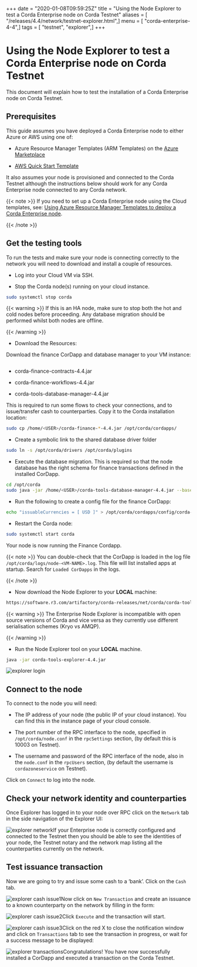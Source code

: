 +++
date = "2020-01-08T09:59:25Z"
title = "Using the Node Explorer to test a Corda Enterprise node on Corda Testnet"
aliases = [ "/releases/4.4/network/testnet-explorer.html",]
menu = [ "corda-enterprise-4-4",]
tags = [ "testnet", "explorer",]
+++


# Using the Node Explorer to test a Corda Enterprise node on Corda Testnet

This document will explain how to test the installation of a Corda Enterprise node on Corda Testnet.


## Prerequisites

This guide assumes you have deployed a Corda Enterprise node to either Azure or AWS using one of:


* Azure Resource Manager Templates (ARM Templates) on the [Azure Marketplace](https://portal.azure.com/#blade/Microsoft_Azure_Marketplace/GalleryFeaturedMenuItemBlade/selectedMenuItemId/Blockchain_MP/resetMenuId/)


* [AWS Quick Start Template](https://aws.amazon.com/quickstart/)


It also assumes your node is provisioned and connected to the Corda Testnet although the instructions below should work
                for any Corda Enterprise node connected to any Corda network.


{{< note >}}
If you need to set up a Corda Enterprise node using the Cloud templates, see: [Using Azure Resource Manager Templates to deploy a Corda Enterprise node](azure-template-guide.md).

{{< /note >}}

## Get the testing tools

To run the tests and make sure your node is connecting correctly to the network you will need to download and install a
                couple of resources.


* Log into your Cloud VM via SSH.


* Stop the Corda node(s) running on your cloud instance.

```bash
sudo systemctl stop corda
```

{{< warning >}}
If this is an HA node, make sure to stop both the hot and cold nodes before proceeding. Any database migration should be performed whilst both nodes are offline.

{{< /warning >}}


* Download the Resources:

Download the finance CorDapp and database manager to your VM instance:

```bash

```

* corda-finance-contracts-4.4.jar


* corda-finance-workflows-4.4.jar


* corda-tools-database-manager-4.4.jar


This is required to run some flows to check your connections, and to issue/transfer cash to counterparties. Copy it to
                        the Corda installation location:

```bash
sudo cp /home/<USER>/corda-finance-*-4.4.jar /opt/corda/cordapps/
```

* Create a symbolic link to the shared database driver folder

```bash
sudo ln -s /opt/corda/drivers /opt/corda/plugins
```

* Execute the database migration. This is required so that the node database has the right schema for finance transactions defined in the installed CorDapp.

```bash
cd /opt/corda
sudo java -jar /home/<USER>/corda-tools-database-manager-4.4.jar --base-directory /opt/corda --execute-migration
```

* Run the following to create a config file for the finance CorDapp:

```bash
echo "issuableCurrencies = [ USD ]" > /opt/corda/cordapps/config/corda-finance-4.4.conf
```

* Restart the Corda node:

```bash
sudo systemctl start corda
```
Your node is now running the Finance Cordapp.


{{< note >}}
You can double-check that the CorDapp is loaded in the log file `/opt/corda/logs/node-<VM-NAME>.log`. This
                            file will list installed apps at startup. Search for `Loaded CorDapps` in the logs.

{{< /note >}}

* Now download the Node Explorer to your **LOCAL** machine:

```bash
https://software.r3.com/artifactory/corda-releases/net/corda/corda-tools-explorer/4.4/corda-tools-explorer-4.4.jar
```

{{< warning >}}
The Enterprise Node Explorer is incompatible with open source versions of Corda and vice versa as they currently
                            use different serialisation schemes (Kryo vs AMQP).

{{< /warning >}}


* Run the Node Explorer tool on your **LOCAL** machine.

```bash
java -jar corda-tools-explorer-4.4.jar
```
![explorer login](network/resources/explorer-login.png "explorer login")

## Connect to the node

To connect to the node you will need:


* The IP address of your node (the public IP of your cloud instance). You can find this in the instance page of your cloud console.


* The port number of the RPC interface to the node, specified in `/opt/corda/node.conf` in the `rpcSettings` section,
                        (by default this is 10003 on Testnet).


* The username and password of the RPC interface of the node, also in the `node.conf` in the `rpcUsers` section,
                        (by default the username is `cordazoneservice` on Testnet).


Click on `Connect` to log into the node.


## Check your network identity and counterparties

Once Explorer has logged in to your node over RPC click on the `Network` tab in the side navigation of the Explorer UI:

![explorer network](network/resources/explorer-network.png "explorer network")If your Enterprise node is correctly configured and connected to the Testnet then you should be able to see the identities of
                your node, the Testnet notary and the network map listing all the counterparties currently on the network.


## Test issuance transaction

Now we are going to try and issue some cash to a ‘bank’. Click on the `Cash` tab.

![explorer cash issue1](network/resources/explorer-cash-issue1.png "explorer cash issue1")Now click on `New Transaction` and create an issuance to a known counterparty on the network by filling in the form:

![explorer cash issue2](network/resources/explorer-cash-issue2.png "explorer cash issue2")Click `Execute` and the transaction will start.

![explorer cash issue3](network/resources/explorer-cash-issue3.png "explorer cash issue3")Click on the red X to close the notification window and click on `Transactions` tab to see the transaction in progress,
                or wait for a success message to be displayed:

![explorer transactions](network/resources/explorer-transactions.png "explorer transactions")Congratulations! You have now successfully installed a CorDapp and executed a transaction on the Corda Testnet.


